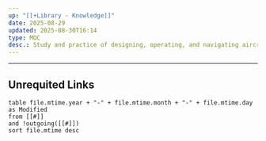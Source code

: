 ```yaml
---
up: "[[+Library - Knowledge]]"
date: 2025-08-29
updated: 2025-08-30T16:14
type: MOC
desc.: Study and practice of designing, operating, and navigating aircraft and the systems that support air travel.
---
```

















-----
## Unrequited Links
```dataview
table file.mtime.year + "-" + file.mtime.month + "-" + file.mtime.day as Modified
from [[#]]
and !outgoing([[#]])
sort file.mtime desc
```
